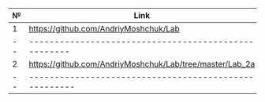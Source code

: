 № | Link
--|-------------------------------------------------------
1 | https://github.com/AndriyMoshchuk/Lab
--|----------------------------------------------------
2 | https://github.com/AndriyMoshchuk/Lab/tree/master/Lab_2a
--|-----------------------------------------------------